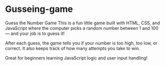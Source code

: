 # Gusseing-game

Guess the Number Game
This is a fun little game built with HTML, CSS, and JavaScript where the computer picks a random number between 1 and 100 — and your job is to guess it!

After each guess, the game tells you if your number is too high, too low, or correct. It also keeps track of how many attempts you take to win.

Great for beginners learning JavaScript logic and user input handling!
